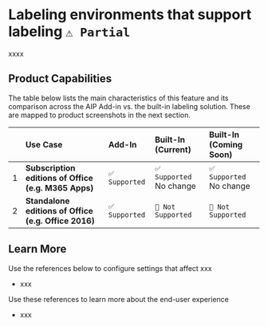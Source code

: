 # Labeling environments that support labeling `⚠️ Partial`

xxxx

## Product Capabilities
The table below lists the main characteristics of this feature and its comparison across the AIP Add-in vs. the built-in labeling solution. These are mapped to product screenshots in the next section. 

|  | Use Case             | Add-In| Built-In (Current) | Built-In (Coming Soon)|
| :----                   | :---- | :---- | :---- | :---- |
| 1 | **Subscription editions of Office (e.g. M365 Apps)**   | `✅ Supported`  | `✅ Supported` No change | `✅ Supported` No change  |
| 2 | **Standalone editions of Office (e.g. Office 2016)**   | `✅ Supported` |  `🚫 Not Supported`  | `🚫 Not Supported`|



## Learn More
Use the references below to configure settings that affect xxx
- xxx
 
 Use these references to learn more about the end-user experience
- xxx

